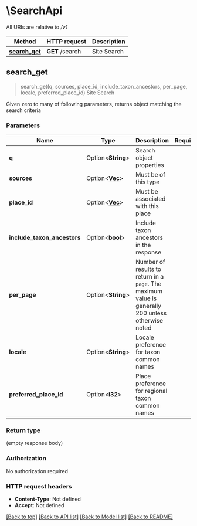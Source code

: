 # \SearchApi

All URIs are relative to */v1*

Method | HTTP request | Description
------------- | ------------- | -------------
[**search_get**](SearchApi.md#search_get) | **GET** /search | Site Search



## search_get

> search_get(q, sources, place_id, include_taxon_ancestors, per_page, locale, preferred_place_id)
Site Search

Given zero to many of following parameters, returns object matching the search criteria 

### Parameters


Name | Type | Description  | Required | Notes
------------- | ------------- | ------------- | ------------- | -------------
**q** | Option<**String**> | Search object properties |  |
**sources** | Option<[**Vec<String>**](String.md)> | Must be of this type |  |
**place_id** | Option<[**Vec<String>**](String.md)> | Must be associated with this place |  |
**include_taxon_ancestors** | Option<**bool**> | Include taxon ancestors in the response |  |[default to false]
**per_page** | Option<**String**> | Number of results to return in a `page`. The maximum value is generally 200 unless otherwise noted  |  |
**locale** | Option<**String**> | Locale preference for taxon common names  |  |
**preferred_place_id** | Option<**i32**> | Place preference for regional taxon common names  |  |

### Return type

 (empty response body)

### Authorization

No authorization required

### HTTP request headers

- **Content-Type**: Not defined
- **Accept**: Not defined

[[Back to top]](#) [[Back to API list]](../README.md#documentation-for-api-endpoints) [[Back to Model list]](../README.md#documentation-for-models) [[Back to README]](../README.md)

